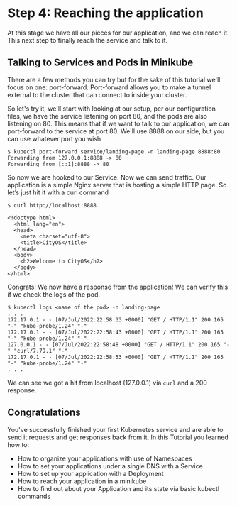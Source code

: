 # Step 4: Reaching the application

At this stage we have all our pieces for our application, and we can reach it.
This next step to finally reach the service and talk to it.

## Talking to Services and Pods in Minikube

There are a few methods you can try but for the sake of this tutorial we'll
focus on one: port-forward. Port-forward allows you to make a tunnel external
to the cluster that can connect to inside your cluster.

So let's try it, we'll start with looking at our setup, per our configuration
files, we have the service listening on port 80, and the pods are also
listening on 80. This means that if we want to talk to our application, we can
port-forward to the service at port 80. We'll use 8888 on our side, but you can
use whatever port you wish

```shell
$ kubectl port-forward service/landing-page -n landing-page 8888:80
Forwarding from 127.0.0.1:8888 -> 80
Forwarding from [::1]:8888 -> 80
```

So now we are hooked to our Service. Now we can send traffic. Our application
is a simple Nginx server that is hosting a simple HTTP page. So let’s just hit
it with a curl command

```shell
$ curl http://localhost:8888

<!doctype html>
  <html lang="en">
  <head>
    <meta charset="utf-8">
    <title>CityOS</title>
  </head>
  <body>
    <h2>Welcome to CityOS</h2>
  </body>
</html>
```

Congrats! We now have a response from the application! We can verify this if we
check the logs of the pod.

```shell
$ kubectl logs <name of the pod> -n landing-page
. . .
172.17.0.1 - - [07/Jul/2022:22:58:33 +0000] "GET / HTTP/1.1" 200 165 "-" "kube-probe/1.24" "-"
172.17.0.1 - - [07/Jul/2022:22:58:43 +0000] "GET / HTTP/1.1" 200 165 "-" "kube-probe/1.24" "-"
127.0.0.1 - - [07/Jul/2022:22:58:48 +0000] "GET / HTTP/1.1" 200 165 "-" "curl/7.79.1" "-"
172.17.0.1 - - [07/Jul/2022:22:58:53 +0000] "GET / HTTP/1.1" 200 165 "-" "kube-probe/1.24" "-"
. . .
```

We can see we got a hit from localhost (127.0.0.1) via `curl` and a 200
response.

## Congratulations

You've successfully finished your first Kubernetes service and are able to send
it requests and get responses back from it. In this Tutorial you learned how to:

* How to organize your applications with use of Namespaces
* How to set your applications under a single DNS with a Service
* How to set up your application with a Deployment
* How to reach your application in a minikube
* How to find out about your Application and its state via basic kubectl commands
